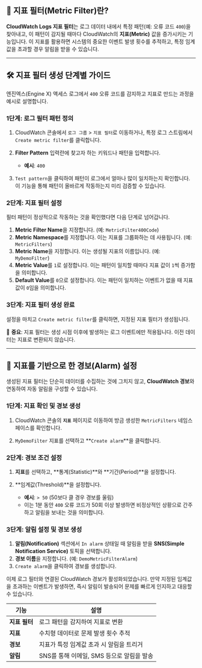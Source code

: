 
## 📝 지표 필터(Metric Filter)란?

**CloudWatch Logs 지표 필터**는 로그 데이터 내에서 특정 패턴(예: 오류 코드 `400`)을 찾아내고, 이 패턴이 감지될 때마다 CloudWatch의 **지표(Metric)** 값을 증가시키는 기능입니다. 이 지표를 활용하면 시스템의 중요한 이벤트 발생 횟수를 추적하고, 특정 임계값을 초과할 경우 알림을 받을 수 있습니다.

---

## 🛠️ 지표 필터 생성 단계별 가이드

엔진엑스(Engine X) 액세스 로그에서 `400` 오류 코드를 감지하고 지표로 만드는 과정을 예시로 설명합니다.

### 1단계: 로그 필터 패턴 정의

1. CloudWatch 콘솔에서 `로그 그룹` > `지표 필터`로 이동하거나, 특정 로그 스트림에서 `Create metric filter`를 클릭합니다.
    
2. **Filter Pattern** 입력란에 찾고자 하는 키워드나 패턴을 입력합니다.
    
    - **예시**: `400`
        
3. `Test pattern`을 클릭하여 패턴이 로그에서 얼마나 많이 일치하는지 확인합니다. 이 기능을 통해 패턴이 올바르게 작동하는지 미리 검증할 수 있습니다.
    

### 2단계: 지표 필터 설정

필터 패턴이 정상적으로 작동하는 것을 확인했다면 다음 단계로 넘어갑니다.

1. **Metric Filter Name**을 지정합니다. (예: `MetricFilter400Code`)
2. **Metric Namespace**를 지정합니다. 이는 지표를 그룹화하는 데 사용됩니다. (예: `MetricFilters`)
3. **Metric Name**을 지정합니다. 이는 생성될 지표의 이름입니다. (예: `MyDemoFilter`)
4. **Metric Value**를 `1`로 설정합니다. 이는 패턴이 일치할 때마다 지표 값이 `1`씩 증가함을 의미합니다.
5. **Default Value**를 `0`으로 설정합니다. 이는 패턴이 일치하는 이벤트가 없을 때 지표 값이 `0`임을 의미합니다.

### 3단계: 지표 필터 생성 완료

설정을 마치고 `Create metric filter`를 클릭하면, 지정된 지표 필터가 생성됩니다.

🚨 **중요**: 지표 필터는 생성 시점 이후에 발생하는 로그 이벤트에만 적용됩니다. 이전 데이터는 지표로 변환되지 않습니다.

---

## 🔔 지표를 기반으로 한 경보(Alarm) 설정

생성된 지표 필터는 단순히 데이터를 수집하는 것에 그치지 않고, **CloudWatch 경보**와 연동하여 자동 알림을 구성할 수 있습니다.

### 1단계: 지표 확인 및 경보 생성

1. CloudWatch 콘솔의 **`지표`** 페이지로 이동하여 방금 생성한 `MetricFilters` 네임스페이스를 확인합니다.

2. `MyDemoFilter` 지표를 선택하고 **`Create alarm`**을 클릭합니다.

### 2단계: 경보 조건 설정

1. **지표**를 선택하고, **통계(Statistic)**와 **기간(Period)**을 설정합니다.
    
2. **임계값(Threshold)**을 설정합니다.
    
    - **예시**: `> 50` (50보다 클 경우 경보를 울림)
    - 이는 1분 동안 `400` 오류 코드가 50회 이상 발생하면 비정상적인 상황으로 간주하고 알림을 보내는 것을 의미합니다.

### 3단계: 알림 설정 및 경보 생성

1. **알림(Notification)** 섹션에서 `In alarm` 상태일 때 알림을 받을 **SNS(Simple Notification Service)** 토픽을 선택합니다.
2. **경보 이름**을 지정합니다. (예: `DemoMetricFilterAlarm`)
3. `Create alarm`을 클릭하여 경보를 생성합니다.

이제 로그 필터와 연결된 CloudWatch 경보가 활성화되었습니다. 만약 지정된 임계값을 초과하는 이벤트가 발생하면, 즉시 알림이 발송되어 문제를 빠르게 인지하고 대응할 수 있습니다.

|기능|설명|
|---|---|
|**지표 필터**|로그 패턴을 감지하여 지표로 변환|
|**지표**|수치형 데이터로 문제 발생 횟수 추적|
|**경보**|지표가 특정 임계값 초과 시 알림을 트리거|
|**알림**|SNS를 통해 이메일, SMS 등으로 알림을 발송|
